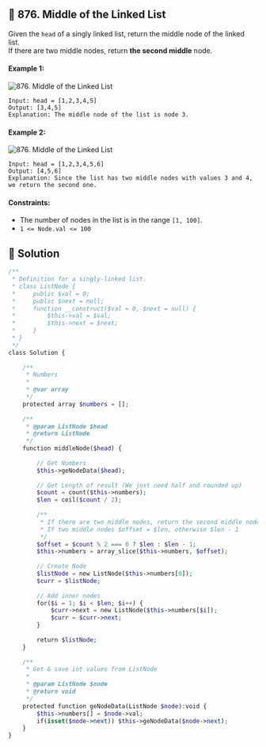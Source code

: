 ## 📝 876. Middle of the Linked List  
Given the `head` of a singly linked list, return the middle node of the linked list.  
If there are two middle nodes, return **the second middle** node.  
     
  
#### Example 1:  
![876. Middle of the Linked List](https://assets.leetcode.com/uploads/2021/07/23/lc-midlist1.jpg)

```
Input: head = [1,2,3,4,5]
Output: [3,4,5]
Explanation: The middle node of the list is node 3.

```
#### Example 2:  
![876. Middle of the Linked List](https://assets.leetcode.com/uploads/2021/07/23/lc-midlist2.jpg)

```
Input: head = [1,2,3,4,5,6]
Output: [4,5,6]
Explanation: Since the list has two middle nodes with values 3 and 4, we return the second one.

```
  
#### Constraints:  
+ The number of nodes in the list is in the range `[1, 100]`.  
+ `1 <= Node.val <= 100`  
  
## 📝 Solution 
```php  
/**  
 * Definition for a singly-linked list.  
 * class ListNode {  
 *     public $val = 0;  
 *     public $next = null;  
 *     function __construct($val = 0, $next = null) {  
 *         $this->val = $val;  
 *         $this->next = $next;  
 *     }  
 * }  
 */  
class Solution {  
  
    /**  
     * Numbers  
     *  
     * @var array  
     */  
    protected array $numbers = [];  
  
    /**  
     * @param ListNode $head  
     * @return ListNode  
     */  
    function middleNode($head) {  
          
        // Get Numbers  
        $this->geNodeData($head);  
  
        // Get Length of result (We just need half and rounded up)  
        $count = count($this->numbers);  
        $len = ceil($count / 2);  
  
        /**  
         * If there are two middle nodes, return the second middle node.  
         * If two middle nodes $offset = $len, otherwise $len - 1  
         */  
        $offset = $count % 2 === 0 ? $len : $len - 1;   
        $this->numbers = array_slice($this->numbers, $offset);  
  
        // Create Node  
        $listNode = new ListNode($this->numbers[0]);  
        $curr = $listNode;  
  
        // Add inner nodes  
        for($i = 1; $i < $len; $i++) {  
            $curr->next = new ListNode($this->numbers[$i]);  
            $curr = $curr->next;  
        }  
  
        return $listNode;  
    }  
  
    /**  
     * Get & save int values from ListNode  
     *  
     * @param ListNode $node  
     * @return void  
     */  
    protected function geNodeData(ListNode $node):void {  
        $this->numbers[] = $node->val;  
        if(isset($node->next)) $this->geNodeData($node->next);  
    }  
}  
```  
